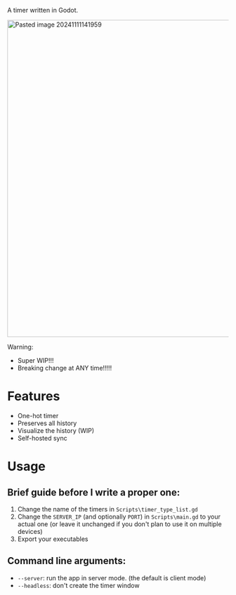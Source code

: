 A timer written in Godot.

<img width="723" alt="Pasted image 20241111141959" src="https://github.com/user-attachments/assets/49ad3fa1-4f66-466a-a78c-21734ce1486e">

Warning:
- Super WIP!!!
- Breaking change at ANY time!!!!!

# Features
- One-hot timer
- Preserves all history
- Visualize the history (WIP)
- Self-hosted sync

# Usage
## Brief guide before I write a proper one:
1. Change the name of the timers in `Scripts\timer_type_list.gd`
2. Change the `SERVER_IP` (and optionally `PORT`) in `Scripts\main.gd` to your actual one (or leave it unchanged if you don't plan to use it on multiple devices)
3. Export your executables

## Command line arguments:
- `--server`: run the app in server mode. (the default is client mode)
- `--headless`: don't create the timer window
